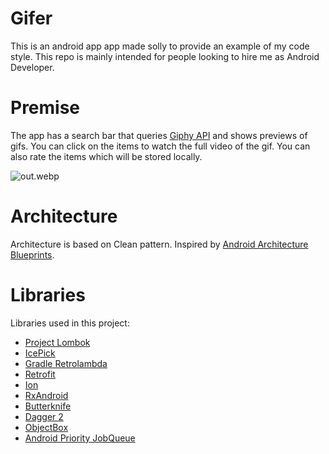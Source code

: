 # Gifer
This is an android app app made solly to provide an example of my code style. This repo is mainly intended for people looking to hire me as Android Developer.

# Premise

The app has a search bar that queries [Giphy API](https://developers.giphy.com/docs/) and shows previews of gifs. You can click on the items to watch the full video of the gif. You can also rate the items which will be stored locally.

![out.webp](./out.webp)

# Architecture

Architecture is based on Clean pattern. Inspired by [Android Architecture Blueprints](https://github.com/googlesamples/android-architecture/tree/todo-mvp-clean/).

# Libraries

Libraries used in this project:

 - [Project Lombok](https://projectlombok.org/)
 - [IcePick](https://github.com/frankiesardo/icepick)
 - [Gradle Retrolambda](https://github.com/evant/gradle-retrolambda)
 - [Retrofit](http://square.github.io/retrofit/)
 - [Ion](https://github.com/koush/ion)
 - [RxAndroid](https://github.com/ReactiveX/RxAndroid)
 - [Butterknife](http://jakewharton.github.io/butterknife/)
 - [Dagger 2](https://google.github.io/dagger/)
 - [ObjectBox](https://github.com/greenrobot/ObjectBox)
 - [Android Priority JobQueue](https://github.com/yigit/android-priority-jobqueue)
